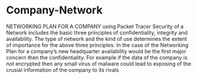 # Company-Network
NETWORKING PLAN FOR A COMPANY using Packet Tracer
Security of a Network includes the basic three principles of confidentiality, integrity and availability. The type of network and the kind of use determines the extent of importance for the above three principles. In the case of the Networking Plan for a company’s new headquarter availability would be the first major concern then the confidentiality. For example if the data of the company is not encrypted then any small virus of malware could lead to exposing of the crusial information of the company to its rivals
